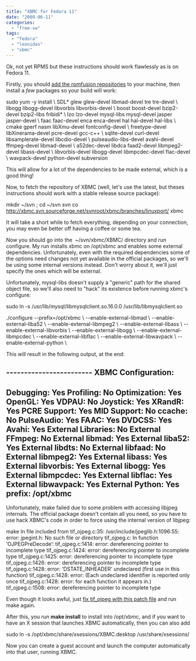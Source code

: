 ```yaml
---
title: "XBMC for Fedora 11"
date: "2009-06-11"
categories: 
  - "free-sw"
tags: 
  - "fedora"
  - "leonidas"
  - "xbmc"
---
```


Ok, not yet RPMS but these instructions should work flawlessly as is on Fedora 11.

Firstly, you should [add the rpmfusion repositories](http://rpmfusion.org/Configuration) to your machine, then install a _few_ packages so your build will work:

sudo yum -y install \\
        SDL\* glew glew-devel libmad-devel tre tre-devel \\
        libogg libogg-devel libvorbis libvorbis-devel \\
        boost boost-devel bzip2-devel bzip2-libs fribidi\* \\
        lzo lzo-devel mysql-libs mysql-devel jasper jasper-devel \\
        faac faac-devel enca enca-devel hal hal-devel hal-libs \\
        cmake gperf nasm libXmu-devel fontconfig-devel \\
        freetype-devel libXinerama-devel pcre-devel gcc-c++ \\
        sqlite-devel curl-devel libsamplerate-devel libcdio-devel \\
        pulseaudio-libs-devel avahi-devel ffmpeg-devel libmad-devel \\
        a52dec-devel libdca faad2-devel libmpeg2-devel libass-devel \\
        libvorbis-devel libogg-devel libmpcdec-devel flac-devel \\
        wavpack-devel python-devel subversion

This will allow for a lot of the dependencies to be made external, which is a good thing!

Now, to fetch the repository of XBMC (well, let's use the latest, but theses instructions should work with a stable release source package):

mkdir ~/svn ; cd ~/svn
svn co http://xbmc.svn.sourceforge.net/svnroot/xbmc/branches/linuxport/ xbmc

It will take a short while to fetch everything, depending on your connection, you may even be better off having a coffee or some tea.

Now you should go into the  ~/svn/xbmc/XBMC/ directory and run configure. My run installs xbmc on /opt/xbmc and enables some external dependencies. Unfortunately, even with the required dependencies some of the options need changes not yet available in the official packages, so we'll be using some internal versions instead. Don't worry about it, we'll just specify the ones which will be external.

Unfortunately, mysql-libs doesn't supply a "generic" path for the shared object file, so we'll also need to "hack" its existence before running xbmc's configure:

sudo ln -s /usr/lib/mysql/libmysqlclient.so.16.0.0 /usr/lib/libmysqlclient.so

./configure --prefix=/opt/xbmc \\
  --enable-external-libmad \\
  --enable-external-liba52 \\
  --enable-external-libmpeg2 \\
  --enable-external-libass \\
  --enable-external-libvorbis \\
  --enable-external-libogg \\
  --enable-external-libmpcdec \\
  --enable-external-libflac \\
  --enable-external-libwavpack \\
  --enable-external-python \\

This will result in the following output, at the end:

\------------------------
  XBMC Configuration:
------------------------
  Debugging:    Yes
  Profiling:    No
  Optimization: Yes
  OpenGL:       Yes
  VDPAU:        No
  Joystick:     Yes
  XRandR:       Yes
  PCRE Support: Yes
  MID Support:  No
  ccache:       No
  PulseAudio:   Yes
  FAAC:         Yes
  DVDCSS:       Yes
  Avahi:        Yes
  External Libraries:   No
  External FFmpeg:      No
  External libmad:      Yes
  External liba52:      Yes
  External libdts:      No
  External libfaad:     No
  External libmpeg2:    Yes
  External libass:      Yes
  External libvorbis:   Yes
  External libogg:      Yes
  External libmpcdec:   Yes
  External libflac:     Yes
  External libwavpack:  Yes
  External Python:      Yes
  prefix:       /opt/xbmc
------------------------

Unfortunately, make failed due to some problem with accessing libjpeg internals. The official package doesn't contain all you need, so you have to use hack XBMC's code in order to force using the internal version of libjpeg:

make
In file included from tif\_ojpeg.c:35:
/usr/include/jpeglib.h:1096:55: error: jpegint.h: No such file or directory
tif\_ojpeg.c: In function ‘OJPEGPreDecode’:
tif\_ojpeg.c:1414: error: dereferencing pointer to incomplete type
tif\_ojpeg.c:1424: error: dereferencing pointer to incomplete type
tif\_ojpeg.c:1425: error: dereferencing pointer to incomplete type
tif\_ojpeg.c:1426: error: dereferencing pointer to incomplete type
tif\_ojpeg.c:1428: error: ‘DSTATE\_INHEADER’ undeclared (first use in this function)
tif\_ojpeg.c:1428: error: (Each undeclared identifier is reported only once
tif\_ojpeg.c:1428: error: for each function it appears in.)
tif\_ojpeg.c:1508: error: dereferencing pointer to incomplete type

Even though it looks awful, just [fix tif\_ojpeg with this patch file](http://files.1407.org/2009/06/11/fix_tif_ojpeg.patch) and run make again.

After this, you run **make install** to install into /opt/xbmc, and if you want to have an X session that launches XBMC automatically, then you can also add

sudo ln -s /opt/xbmc/share/xsessions/XBMC.desktop /usr/share/xsessions/

Now you can create a guest account and launch the computer automatically into that user, running XBMC.
